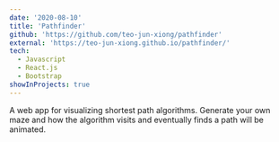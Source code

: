 ```yaml
---
date: '2020-08-10'
title: 'Pathfinder'
github: 'https://github.com/teo-jun-xiong/pathfinder'
external: 'https://teo-jun-xiong.github.io/pathfinder/'
tech:
  - Javascript
  - React.js
  - Bootstrap
showInProjects: true
---
```


A web app for visualizing shortest path algorithms. Generate your own maze and how the algorithm visits and eventually finds a path will be animated.